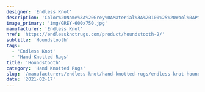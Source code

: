 ```yaml
---
designer: 'Endless Knot'
description: 'Color%20Name%3A%20Grey%0AMaterial%3A%20100%25%20Wool%0APile%3A%20CutStyle%3A%20Modern%2C%20New%20Arrivals'
image_primary: 'img/GREY-600x750.jpg'
manufacturer: 'Endless Knot'
href: 'https://endlessknotrugs.com/product/houndstooth-2/'
subtitle: 'Houndstooth'
tags:
  - 'Endless Knot'
  - 'Hand-Knotted Rugs'
title: 'Houndstooth'
category: 'Hand Knotted Rugs'
slug: '/manufacturers/endless-knot/hand-knotted-rugs/endless-knot-houndstooth'
date: '2021-02-17'
---
```

